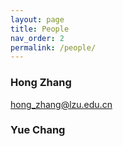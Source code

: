 ```yaml
---
layout: page
title: People
nav_order: 2
permalink: /people/
---
```


### Hong Zhang
hong_zhang@lzu.edu.cn

### Yue Chang


